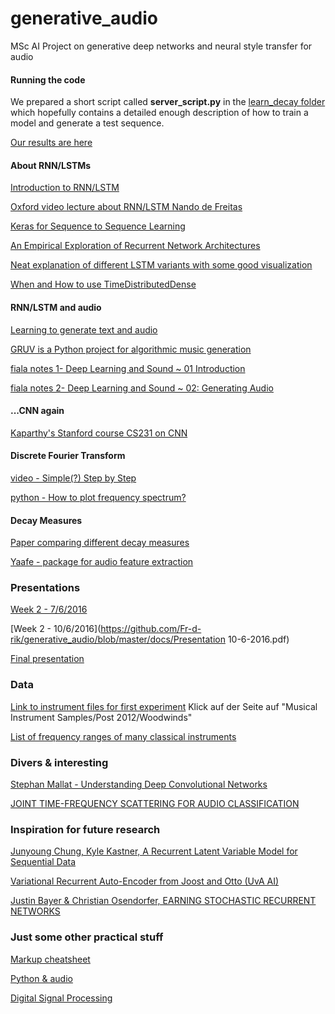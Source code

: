 # generative_audio
MSc AI Project on generative deep networks and neural style transfer for audio

#### Running the code

We prepared a short script called **server_script.py** in the [learn_decay folder](https://github.com/Fr-d-rik/generative_audio/tree/master/learn_decay) which hopefully contains a detailed enough
description of how to train a model and generate a test sequence.

[Our results are here](https://github.com/Fr-d-rik/generative_audio/tree/master/results)

#### About RNN/LSTMs

[Introduction to RNN/LSTM](http://www.wildml.com/2015/09/recurrent-neural-networks-tutorial-part-1-introduction-to-rnns/)

[Oxford video lecture about RNN/LSTM Nando de Freitas](https://www.youtube.com/watch?v=56TYLaQN4N8)

[Keras for Sequence to Sequence Learning](https://bigaidream.gitbooks.io/subsets_ml_cookbook/content/dl/theano/theano_keras_sequence2sequence.html)

[An Empirical Exploration of Recurrent Network Architectures](http://jmlr.org/proceedings/papers/v37/jozefowicz15.pdf)

[Neat explanation of different LSTM variants with some good visualization](http://colah.github.io/posts/2015-08-Understanding-LSTMs/)

[When and How to use TimeDistributedDense](https://github.com/fchollet/keras/issues/1029)

#### RNN/LSTM and audio

[Learning to generate text and audio](http://www.genekogan.com/works/learning-sequences.html)

[GRUV is a Python project for algorithmic music generation](https://github.com/MattVitelli/GRUV)

[fiala notes 1- Deep Learning and Sound ~ 01 Introduction ](http://fiala.uk/notes/deep-learning-and-sound-01-intro)

[fiala notes 2- Deep Learning and Sound ~ 02: Generating Audio](http://fiala.uk/notes/deep-learning-and-sound-02-generating-audio)

#### ...CNN again
[Kaparthy's Stanford course CS231 on CNN](https://cs231n.github.io/)

#### Discrete Fourier Transform

[video - Simple(?) Step by Step](https://www.youtube.com/watch?v=mkGsMWi_j4Q)

[python - How to plot frequency spectrum?](http://glowingpython.blogspot.nl/2011/08/how-to-plot-frequency-spectrum-with.html)

#### Decay Measures

[Paper comparing different decay measures](http://www.genelec.com/documents/publications/aes110th.pdf)

[Yaafe - package for audio feature extraction](http://yaafe.sourceforge.net/)


### Presentations
[Week 2 - 7/6/2016](https://github.com/Fr-d-rik/generative_audio/blob/master/docs/presi_june7.pdf)

[Week 2 - 10/6/2016](https://github.com/Fr-d-rik/generative_audio/blob/master/docs/Presentation 10-6-2016.pdf)

[Final presentation](https://github.com/Fr-d-rik/generative_audio/blob/master/docs/generative_audio.pdf)


### Data
[Link to instrument files for first experiment](http://theremin.music.uiowa.edu/MIS.html#)
Klick auf der Seite auf "Musical Instrument Samples/Post 2012/Woodwinds"

[List of frequency ranges of many classical instruments](http://www.zytrax.com/tech/audio/audio.html#frequencies)

### Divers & interesting
[Stephan Mallat - Understanding Deep Convolutional Networks](https://arxiv.org/pdf/1601.04920v1.pdf)

[JOINT TIME-FREQUENCY SCATTERING FOR AUDIO CLASSIFICATION](https://web.math.princeton.edu/~janden/papers/final97.pdf)

### Inspiration for future research
[Junyoung Chung, Kyle Kastner, A Recurrent Latent Variable Model for Sequential Data](http://arxiv.org/pdf/1506.02216v6.pdf)

[Variational Recurrent Auto-Encoder from Joost and Otto (UvA AI)](https://arxiv.org/abs/1412.6581)

[Justin Bayer & Christian Osendorfer, EARNING STOCHASTIC RECURRENT NETWORKS](http://arxiv.org/pdf/1411.7610v3.pdf)

### Just some other practical stuff

[Markup cheatsheet](https://github.com/adam-p/markdown-here/wiki/Markdown-Cheatsheet#links)

[Python & audio](http://eprints.maynoothuniversity.ie/4115/1/40.pdf)

[Digital Signal Processing](http://www.dspguide.com/)


